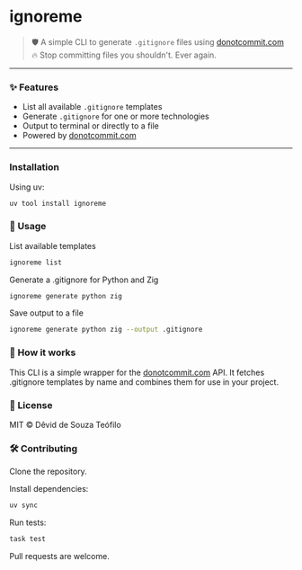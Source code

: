 # ignoreme

> 🛡️ A simple CLI to generate `.gitignore` files using [donotcommit.com](https://donotcommit.com)  
> 🔥 Stop committing files you shouldn't. Ever again.

---

### ✨ Features

- List all available `.gitignore` templates
- Generate `.gitignore` for one or more technologies
- Output to terminal or directly to a file
- Powered by [donotcommit.com](https://donotcommit.com)

---

### Installation
Using uv:

```bash
uv tool install ignoreme
```

### 🚀 Usage
List available templates
```bash
ignoreme list
```

Generate a .gitignore for Python and Zig
```bash
ignoreme generate python zig
```

Save output to a file
```bash
ignoreme generate python zig --output .gitignore
```

### 🧠 How it works
This CLI is a simple wrapper for the [donotcommit.com](https://donotcommit.com) API. It fetches .gitignore templates by name and combines them for use in your project.

### 📄 License
MIT © Dêvid de Souza Teófilo

### 🛠️ Contributing
Clone the repository.

Install dependencies:

```bash
uv sync
```

Run tests:
```bash
task test
```

Pull requests are welcome.